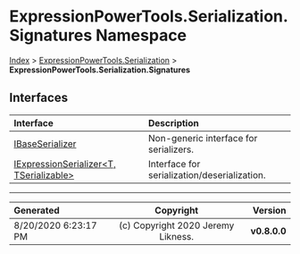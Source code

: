 ﻿# ExpressionPowerTools.Serialization.Signatures Namespace

[Index](../index.md) > [ExpressionPowerTools.Serialization](ExpressionPowerTools.Serialization.a.md) > **ExpressionPowerTools.Serialization.Signatures**

## Interfaces

| Interface | Description |
| :-- | :-- |
| [IBaseSerializer](ExpressionPowerTools.Serialization.Signatures.IBaseSerializer.i.md) | Non-generic interface for serializers. |
| [IExpressionSerializer&lt;T, TSerializable>](ExpressionPowerTools.Serialization.Signatures.IExpressionSerializer`2.i.md) | Interface for serialization/deserialization. |


---

| Generated | Copyright | Version |
| :-- | :-: | --: |
| 8/20/2020 6:23:17 PM | (c) Copyright 2020 Jeremy Likness. | **v0.8.0.0** |
